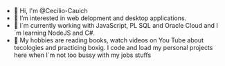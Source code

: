 - 👋 Hi, I'm @Cecilio-Cauich
- 👀 I’m interested in web delopment and desktop applications.
- 🌱 I´m currently working with JavaScript, PL SQL and Oracle Cloud and I´m learning NodeJS and C#.
- 🚀 My hobbies are reading books, watch videos on You Tube about tecologies and practicing boxig.
I code and load my personal projects here when I´m not too bussy with my jobs stuffs
<!---
Cecilio-Cauich/Cecilio-Cauich is a ✨ special ✨ repository because its `README.md` (this file) appears on your GitHub profile.
You can click the Preview link to take a look at your changes.
--->
